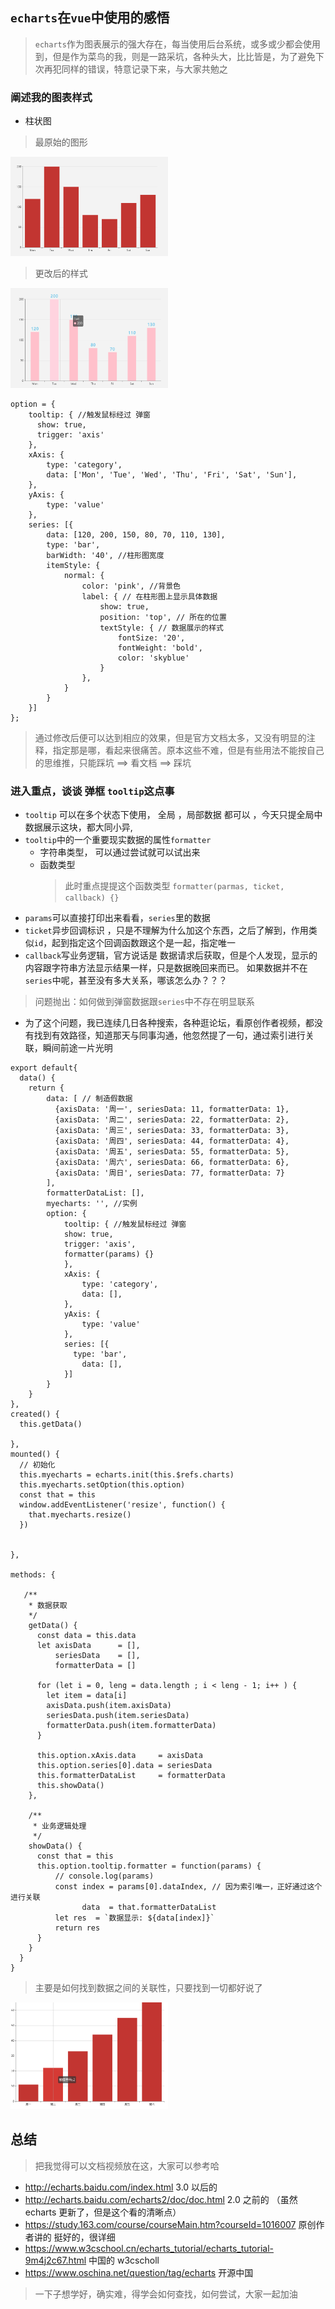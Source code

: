 ## `echarts`在`vue`中使用的感悟

> `echarts`作为图表展示的强大存在，每当使用后台系统，或多或少都会使用到，但是作为菜鸟的我，则是一路采坑，各种头大，比比皆是，为了避免下次再犯同样的错误，特意记录下来，与大家共勉之

### 阐述我的图表样式

- 柱状图

> 最原始的图形

<img src="./../../imgs/echarts原始图.png" width="50%" />

> 更改后的样式

<img src="./../../imgs/echarts.png"  width="50%"/>

```
option = {
    tooltip: { //触发鼠标经过 弹窗
      show: true,
      trigger: 'axis'
    },
    xAxis: {
        type: 'category',
        data: ['Mon', 'Tue', 'Wed', 'Thu', 'Fri', 'Sat', 'Sun'],
    },
    yAxis: {
        type: 'value'
    },
    series: [{
        data: [120, 200, 150, 80, 70, 110, 130],
        type: 'bar',
        barWidth: '40', //柱形图宽度
        itemStyle: {
            normal: {
                color: 'pink', //背景色
                label: { // 在柱形图上显示具体数据
                    show: true,
                    position: 'top', // 所在的位置
                    textStyle: { // 数据展示的样式
                        fontSize: '20',
                        fontWeight: 'bold',
                        color: 'skyblue'
                    }
                },
            }
        }
    }]
};

```

> 通过修改后便可以达到相应的效果，但是官方文档太多，又没有明显的注释，指定那是哪，看起来很痛苦。原本这些不难，但是有些用法不能按自己的思维推，只能踩坑 ==> 看文档 ==> 踩坑

### 进入重点，谈谈 弹框 `tooltip`这点事

- `tooltip` 可以在多个状态下使用， 全局 ，局部数据 都可以 ，今天只提全局中数据展示这块，都大同小异,
- `tooltip`中的一个重要现实数据的属性`formatter`
  - 字符串类型， 可以通过尝试就可以试出来
  - 函数类型
    > 此时重点提提这个函数类型 `formatter(parmas, ticket, callback) {}`

* `params`可以直接打印出来看看，`series`里的数据
* `ticket`异步回调标识 ，只是不理解为什么加这个东西，之后了解到，作用类似`id`，起到指定这个回调函数跟这个是一起，指定唯一
* `callback`写业务逻辑，官方说话是 数据请求后获取，但是个人发现，显示的内容跟字符串方法显示结果一样，只是数据晚回来而已。 如果数据并不在`series`中呢，甚至没有多大关系，哪该怎么办？？？

> 问题抛出：如何做到弹窗数据跟`series`中不存在明显联系

- 为了这个问题，我已连续几日各种搜索，各种逛论坛，看原创作者视频，都没有找到有效路径，知道那天与同事沟通，他忽然提了一句，通过索引进行关联，瞬间前途一片光明

```
export default{
  data() {
    return {
        data: [ // 制造假数据
          {axisData: '周一', seriesData: 11, formatterData: 1},
          {axisData: '周二', seriesData: 22, formatterData: 2},
          {axisData: '周三', seriesData: 33, formatterData: 3},
          {axisData: '周四', seriesData: 44, formatterData: 4},
          {axisData: '周五', seriesData: 55, formatterData: 5},
          {axisData: '周六', seriesData: 66, formatterData: 6},
          {axisData: '周日', seriesData: 77, formatterData: 7}
        ],
        formatterDataList: [],
        myecharts: '', //实例
        option: {
            tooltip: { //触发鼠标经过 弹窗
            show: true,
            trigger: 'axis',
            formatter(params) {}
            },
            xAxis: {
                type: 'category',
                data: [],
            },
            yAxis: {
                type: 'value'
            },
            series: [{
              type: 'bar',
                data: [],
            }]
        }
    }
},
created() {
  this.getData()

},
mounted() {
  // 初始化
  this.myecharts = echarts.init(this.$refs.charts)
  this.myecharts.setOption(this.option)
  const that = this
  window.addEventListener('resize', function() {
    that.myecharts.resize()
  })


},

methods: {

   /**
    * 数据获取
    */
    getData() {
      const data = this.data
      let axisData      = [],
          seriesData    = [],
          formatterData = []

      for (let i = 0, leng = data.length ; i < leng - 1; i++ ) {
        let item = data[i]
        axisData.push(item.axisData)
        seriesData.push(item.seriesData)
        formatterData.push(item.formatterData)
      }

      this.option.xAxis.data     = axisData
      this.option.series[0].data = seriesData
      this.formatterDataList     = formatterData
      this.showData()
    },

    /**
     * 业务逻辑处理
     */
    showData() {
      const that = this
      this.option.tooltip.formatter = function(params) {
          // console.log(params)
          const index = params[0].dataIndex, // 因为索引唯一，正好通过这个进行关联
                data  = that.formatterDataList
          let res  = `数据显示: ${data[index]}`
          return res
      }
    }
  }
}

```

> 主要是如何找到数据之间的关联性，只要找到一切都好说了

<img src="../../imgs/echartsFormatter.png" width="50%" alt="">

## 总结

> 把我觉得可以文档视频放在这，大家可以参考哈

- http://echarts.baidu.com/index.html 3.0 以后的
- http://echarts.baidu.com/echarts2/doc/doc.html 2.0 之前的 （虽然 echarts 更新了，但是这个看的清晰点）
- https://study.163.com/course/courseMain.htm?courseId=1016007 原创作者讲的 挺好的，很详细
- https://www.w3cschool.cn/echarts_tutorial/echarts_tutorial-9m4j2c67.html 中国的 w3cscholl
- https://www.oschina.net/question/tag/echarts 开源中国

> 一下子想学好，确实难，得学会如何查找，如何尝试，大家一起加油

